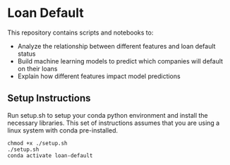 # Loan Default

This repository contains scripts and notebooks to:
- Analyze the relationship between different features and loan default status
- Build machine learning models to predict which companies will default on their loans
- Explain how different features impact model predictions

## Setup Instructions

Run setup.sh to setup your conda python environment and install the necessary libraries. This set of instructions assumes that you are using a linux system with conda pre-installed.
```
chmod +x ./setup.sh
./setup.sh
conda activate loan-default
```
